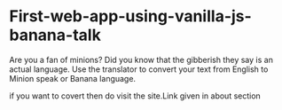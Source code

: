 # First-web-app-using-vanilla-js-banana-talk

Are you a fan of minions? Did you know that the gibberish they say is an actual language.
Use the translator to convert your text from English to Minion speak or Banana language.

if you want to covert then do visit the site.Link given in about section
